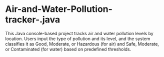 # Air-and-Water-Pollution-tracker-.java
This Java console-based project tracks air and water pollution levels by location. Users input the type of pollution and its level, and the system classifies it as Good, Moderate, or Hazardous (for air) and Safe, Moderate, or Contaminated (for water) based on predefined thresholds.
